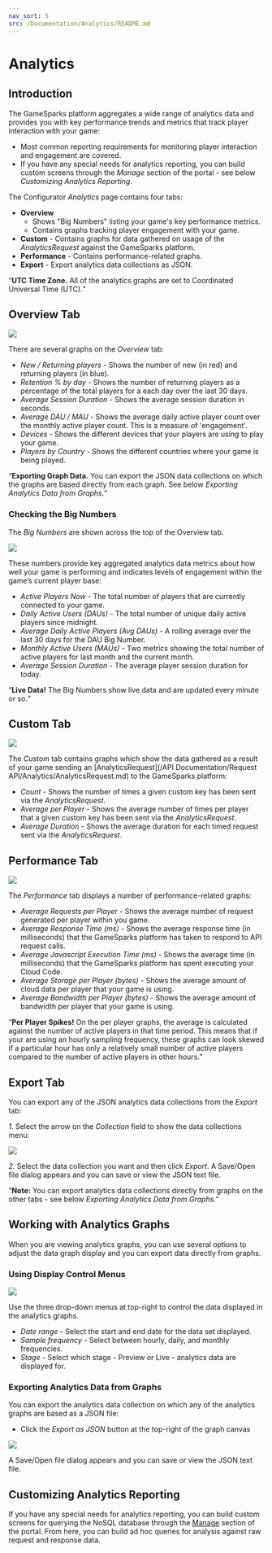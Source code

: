 ```yaml
---
nav_sort: 5
src: /Documentation/Analytics/README.md
---
```


# Analytics

## Introduction

The GameSparks platform aggregates a wide range of analytics data and provides you with key performance trends and metrics that track player interaction with your game:
* Most common reporting requirements for monitoring player interaction and engagement are covered.
* If you have any special needs for analytics reporting, you can build custom screens through the *Manage* section of the portal - see below *Customizing Analytics Reporting*.

The Configurator *Analytics* page contains four tabs:
* **Overview**
  * Shows "Big Numbers" listing your game's key performance metrics.
  * Contains graphs tracking player engagement with your game.
* **Custom** - Contains graphs for data gathered on usage of the *AnalyticsRequest* against the GameSparks platform.
* **Performance** - Contains performance-related graphs.
* **Export** - Export analytics data collections as JSON.

<q>**UTC Time Zone.** All of the analytics graphs are set to Coordinated Universal Time (UTC).</q>

## Overview Tab

![](img/Analytics/11.png)

There are several graphs on the *Overview* tab:

  * *New / Returning players* - Shows the number of new (in red) and returning players (in blue).
  * *Retention % by day* - Shows the number of returning players as a percentage of the total players for a each day over the last 30 days.
  * *Average Session Duration* - Shows the average session duration in seconds.
  * *Average DAU / MAU* - Shows the average daily active player count over the monthly active player count. This is a measure of 'engagement'.
  * *Devices* - Shows the different devices that your players are using to play your game.
  * *Players by Country* - Shows the different countries where your game is being played.

<q>**Exporting Graph Data.** You can export the JSON data collections on which the graphs are based directly from each graph. See below *Exporting Analytics Data from Graphs*.</Q>

### Checking the Big Numbers

The *Big Numbers* are shown across the top of the Overview tab.

![](img/Analytics/12.png)

These numbers provide key aggregated analytics data metrics about how well your game is performing and indicates levels of engagement within the game’s current player base:

  * *Active Players Now* - The total number of players that are currently connected to your game.
  * *Daily Active Users (DAUs)* - The total number of unique daily active players since midnight.
  * *Average Daily Active Players (Avg DAUs)* - A rolling average over the last 30 days for the DAU Big Number.
  * *Monthly Active Users (MAUs)* - Two metrics showing the total number of active players for last month and the current month.
  * *Average Session Duration* - The average player session duration for today.

<q>**Live Data!** The Big Numbers show live data and are updated every minute or so.</q>

## Custom Tab

![](img/Analytics/14.png)

 The *Custom* tab contains graphs which show the data gathered as a result of your game sending an [AnalyticsRequest](/API Documentation/Request API/Analytics/AnalyticsRequest.md) to the GameSparks platform:

  * *Count* - Shows the number of times a given custom key has been sent via the *AnalyticsRequest*.
  * *Average per Player* - Shows the average number of times per player that a given custom key has been sent via the *AnalyticsRequest*.
  * *Average Duration* - Shows the average duration for each timed request sent via the *AnalyticsRequest*.

## Performance Tab

![](img/Analytics/15.png)

The *Performance* tab displays a number of performance-related graphs:

  * *Average Requests per Player* - Shows the average number of request generated per player within you game.
  * *Average Response Time (ms)* - Shows the average response time (in milliseconds) that the GameSparks platform has taken to respond to API request calls.
  * *Average Javascript Execution Time (ms)* - Shows the average time (in milliseconds) that the GameSparks platform has spent executing your Cloud Code.
  * *Average Storage per Player (bytes)* - Shows the average amount of cloud data per player that your game is using.
  * *Average Bandwidth per Player (bytes)* - Shows the average amount of bandwidth per player that your game is using.

<q>**Per Player Spikes!** On the per player graphs, the average is calculated against the number of active players in that time period. This means that if your are using an hourly sampling frequency, these graphs can look skewed if a particular hour has only a relatively small number of active players compared to the number of active players in other hours.</q>

## Export Tab

You can export any of the JSON analytics data collections from the *Export* tab:

*1.* Select the arrow on the *Collection* field to show the data collections menu:

![](img/Analytics/16.png)


*2.* Select the data collection you want and then click *Export*. A Save/Open file dialog appears and you can save or view the JSON text file.

<q>**Note:** You can export analytics data collections directly from graphs on the other tabs - see below *Exporting Analytics Data from Graphs*.</q>

## Working with Analytics Graphs

When you are viewing analytics graphs, you can use several options to adjust the data graph display and you can export data directly from graphs.

### Using Display Control Menus

![](img/Analytics/3.png)

Use the three drop-down menus at top-right to control the data displayed in the analytics graphs.

  * *Date range* - Select the start and end date for the data set displayed.
  * *Sample frequency* - Select between hourly, daily, and monthly frequencies.
  * *Stage* - Select which stage - Preview or Live - analytics data are displayed for.

### Exporting Analytics Data from Graphs

You can export the analytics data collection on which any of the analytics graphs are based as a JSON file:
* Click the *Export as JSON* button at the top-right of the graph canvas

 ![](img/Analytics/13.png)

 A Save/Open file dialog appears and you can save or view the JSON text file.

## Customizing Analytics Reporting

If you have any special needs for analytics reporting, you can build custom screens for querying the NoSQL database through the [Manage](/Documentation/Manage/README.md) section of the portal. From here, you can build ad hoc queries for analysis against raw request and response data.
